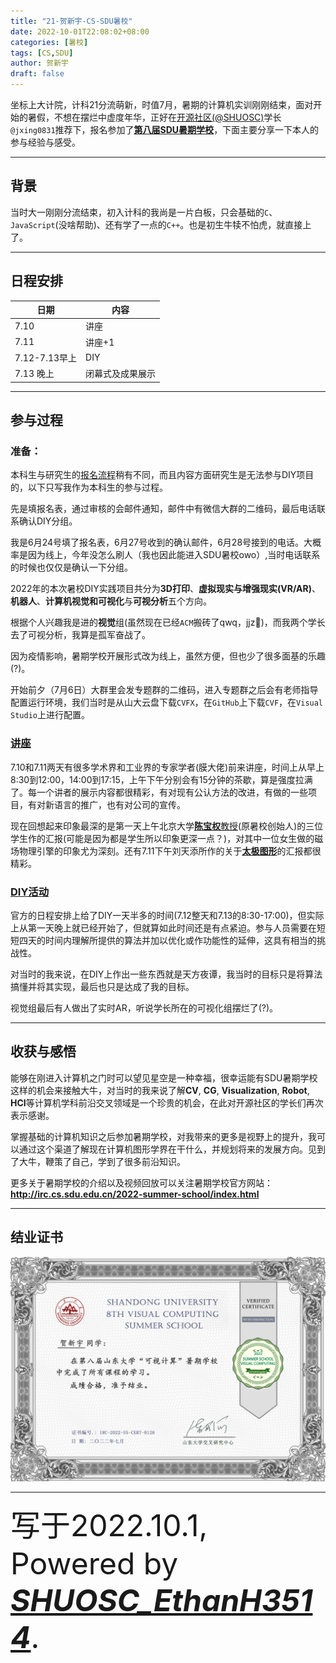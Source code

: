 ```yaml
---
title: "21-贺新宇-CS-SDU暑校"
date: 2022-10-01T22:08:02+08:00
categories: [暑校]
tags: [CS,SDU]
author: 贺新宇
draft: false
---
```


坐标上大计院，计科21分流萌新，时值7月，暑期的计算机实训刚刚结束，面对开始的暑假，不想在摆烂中虚度年华，正好在[开源社区(@SHUOSC)](https://github.com/shuosc)学长`@jxing0831`推荐下，报名参加了[**第八届SDU暑期学校**](http://irc.cs.sdu.edu.cn/2022-summer-school/index.html#date)，下面主要分享一下本人的参与经验与感受。

---

## 背景
当时大一刚刚分流结束，初入计科的我尚是一片白板，只会基础的`C`、`JavaScript`(没啥帮助)、还有学了一点的`C++`。也是初生牛犊不怕虎，就直接上了。

---

## 日程安排
| 日期 | 内容 |
| --- | --- |
| 7.10 | 讲座 |
| 7.11 | 讲座+1 |
| 7.12-7.13早上 | DIY |
| 7.13 晚上 | 闭幕式及成果展示 |


---

## 参与过程
### 准备：
本科生与研究生的[报名流程](https://mp.weixin.qq.com/s/igb3RfcRW4HAOMvySnPJlw)稍有不同，而且内容方面研究生是无法参与DIY项目的，以下只写我作为本科生的参与过程。

先是填报名表，通过审核的会邮件通知，邮件中有微信大群的二维码，最后电话联系确认DIY分组。

我是6月24号填了报名表，6月27号收到的确认邮件，6月28号接到的电话。大概率是因为线上，今年没怎么刷人（我也因此能进入SDU暑校owo）,当时电话联系的时候也仅仅是确认一下分组。

2022年的本次暑校DIY实践项目共分为**3D打印**、**虚拟现实与增强现实(VR/AR)**、**机器人**、**计算机视觉和可视化**与**可视分析**五个方向。

根据个人兴趣我是进的**视觉**组(虽然现在已经`ACM`搬砖了qwq，jjz🥰)，而我两个学长去了可视分析，我算是孤军奋战了。

因为疫情影响，暑期学校开展形式改为线上，虽然方便，但也少了很多面基的乐趣(?)。

开始前夕（7月6日）大群里会发专题群的二维码，进入专题群之后会有老师指导配置运行环境，我们当时是从山大云盘下载`CVFX`，在`GitHub`上下载`CVF`，在`Visual Studio`上进行配置。

### [讲座](https://mp.weixin.qq.com/s/RrHik_S-3ShEx7knmKjIkg)
7.10和7.11两天有很多学术界和工业界的专家学者(膜大佬)前来讲座，时间上从早上8:30到12:00，14:00到17:15，上午下午分别会有15分钟的茶歇，算是强度拉满了。每一个讲者的展示内容都很精彩，有对现有公认方法的改进，有做的一些项目，有对新语言的推广，也有对公司的宣传。

现在回想起来印象最深的是第一天上午北京大学[**陈宝权**教授](http://cfcs.pku.edu.cn/baoquan/)(原暑校创始人)的三位学生作的汇报(可能是因为都是学生所以印象更深一点？)，对其中一位女生做的磁场物理引擎的印象尤为深刻。还有7.11下午刘天添所作的关于[**太极图形**](https://taichi-graphics.com/)的汇报都很精彩。

### [DIY活动](https://mp.weixin.qq.com/s/qljphCSI9wOACWNj9fT_xw)
官方的日程安排上给了DIY一天半多的时间(7.12整天和7.13的8:30-17:00)，但实际上从第一天晚上就已经开始了，但就算如此时间还是有点紧迫。参与人员需要在短短四天的时间内理解所提供的算法并加以优化或作功能性的延伸，这具有相当的挑战性。

对当时的我来说，在DIY上作出一些东西就是天方夜谭，我当时的目标只是将算法搞懂并将其实现，最后也只是达成了我的目标。

视觉组最后有人做出了实时AR，听说学长所在的可视化组摆烂了(?)。

---

## 收获与感悟
能够在刚进入计算机之门时可以望见星空是一种幸福，很幸运能有SDU暑期学校这样的机会来接触大牛，对当时的我来说了解**CV**, **CG**, **Visualization**, **Robot**, **HCI**等计算机学科前沿交叉领域是一个珍贵的机会，在此对开源社区的学长们再次表示感谢。

掌握基础的计算机知识之后参加暑期学校，对我带来的更多是视野上的提升，我可以通过这个渠道了解现在计算机图形学界在干什么，并规划将来的发展方向。见到了大牛，鞭策了自己，学到了很多前沿知识。

更多关于暑期学校的介绍以及视频回放可以关注暑期学校官方网站：**http://irc.cs.sdu.edu.cn/2022-summer-school/index.html**

---

## 结业证书
![21-贺新宇-CS-SDU暑期学校毕业证书](https://github.com/EthanH3514/photo_save/blob/main/SDU%E6%9A%91%E6%9C%9F%E5%AD%A6%E6%A0%A1%E8%AF%81%E4%B9%A6.png?raw=true)

---

<font size=20>写于2022.10.1, Powered by [_**SHUOSC_EthanH3514**_](https://github.com/EthanH3514).</font>
